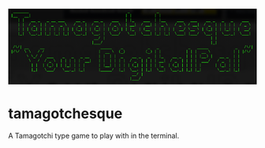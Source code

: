 ![Tamagotchesque](./assets/images/tamagotchesque.png)




# tamagotchesque
A Tamagotchi type game to play with in the terminal.
